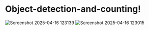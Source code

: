 # Object-detection-and-counting!

![Screenshot 2025-04-16 123139](https://github.com/user-attachments/assets/ecb1858c-25fc-48f6-9b44-f5714f983ca7)
![Screenshot 2025-04-16 123015](https://github.com/user-attachments/assets/dd6cb2c2-2233-4221-b8fd-bb9757b36c58)
